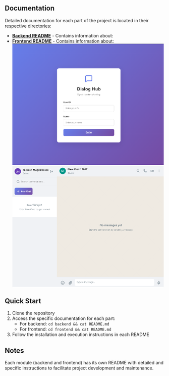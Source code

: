 ## Documentation

Detailed documentation for each part of the project is located in their respective directories:

- **[Backend README](./backend/README.md)** - Contains information about:
- **[Frontend README](./frontend/README.md)** - Contains information about:
![Login Interface](https://github.com/jacksonn455/DialogueHub/blob/main/images/login.png)
![Chat Interface](https://github.com/jacksonn455/DialogueHub/blob/main/images/message.png)

## Quick Start

1. Clone the repository
2. Access the specific documentation for each part:
   - For backend: `cd backend && cat README.md`
   - For frontend: `cd frontend && cat README.md`
3. Follow the installation and execution instructions in each README

## Notes

Each module (backend and frontend) has its own README with detailed and specific instructions to facilitate project development and maintenance.
